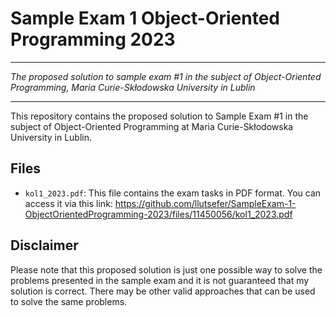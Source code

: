 # Sample Exam 1 Object-Oriented Programming 2023

---

*The proposed solution to sample exam #1 in the subject of Object-Oriented Programming, Maria Curie-Skłodowska University in Lublin*

---

This repository contains the proposed solution to Sample Exam #1 in the subject of Object-Oriented Programming at Maria Curie-Skłodowska University in Lublin.

## Files

- `kol1_2023.pdf`: This file contains the exam tasks in PDF format. 
You can access it via this link: https://github.com/llutsefer/SampleExam-1-ObjectOrientedProgramming-2023/files/11450056/kol1_2023.pdf

## Disclaimer

Please note that this proposed solution is just one possible way to solve the problems presented in the sample exam and it is not guaranteed that my solution is correct. There may be other valid approaches that can be used to solve the same problems.
